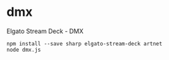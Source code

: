 # dmx
Elgato Stream Deck - DMX

```
npm install --save sharp elgato-stream-deck artnet
node dmx.js
```
